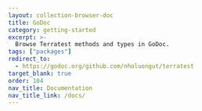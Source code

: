 ```yaml
---
layout: collection-browser-doc
title: GoDoc
category: getting-started
excerpt: >-
  Browse Terratest methods and types in GoDoc.
tags: ["packages"]
redirect_to:
  - https://godoc.org/github.com/nholuongut/terratest
target_blank: true
order: 104
nav_title: Documentation
nav_title_link: /docs/
---
```

